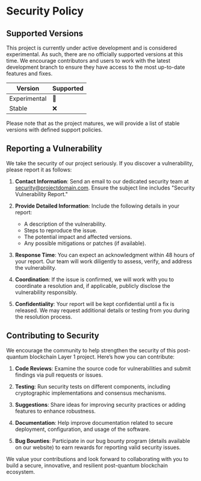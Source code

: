 # Security Policy

## Supported Versions

This project is currently under active development and is considered experimental. As such, there are no officially supported versions at this time. We encourage contributors and users to work with the latest development branch to ensure they have access to the most up-to-date features and fixes.

| Version      | Supported          |
| ------------ | ------------------ |
| Experimental | :construction:     |
| Stable       | :x:                |

Please note that as the project matures, we will provide a list of stable versions with defined support policies.

## Reporting a Vulnerability

We take the security of our project seriously. If you discover a vulnerability, please report it as follows:

1. **Contact Information**: Send an email to our dedicated security team at [security@projectdomain.com](mailto:security@projectdomain.com). Ensure the subject line includes "Security Vulnerability Report."

2. **Provide Detailed Information**: Include the following details in your report:
   - A description of the vulnerability.
   - Steps to reproduce the issue.
   - The potential impact and affected versions.
   - Any possible mitigations or patches (if available).

3. **Response Time**: You can expect an acknowledgment within 48 hours of your report. Our team will work diligently to assess, verify, and address the vulnerability.

4. **Coordination**: If the issue is confirmed, we will work with you to coordinate a resolution and, if applicable, publicly disclose the vulnerability responsibly.

5. **Confidentiality**: Your report will be kept confidential until a fix is released. We may request additional details or testing from you during the resolution process.

## Contributing to Security

We encourage the community to help strengthen the security of this post-quantum blockchain Layer 1 project. Here’s how you can contribute:

1. **Code Reviews**: Examine the source code for vulnerabilities and submit findings via pull requests or issues.

2. **Testing**: Run security tests on different components, including cryptographic implementations and consensus mechanisms.

3. **Suggestions**: Share ideas for improving security practices or adding features to enhance robustness.

4. **Documentation**: Help improve documentation related to secure deployment, configuration, and usage of the software.

5. **Bug Bounties**: Participate in our bug bounty program (details available on our website) to earn rewards for reporting valid security issues.

We value your contributions and look forward to collaborating with you to build a secure, innovative, and resilient post-quantum blockchain ecosystem.

